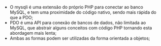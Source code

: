 * O mysqli é uma extensão do próprio PHP para conectar ao banco MySQL, e tem uma proximidade do código nativo, sendo mais rápida do que a PDO;
* PDO é uma API para conexão de bancos de dados, não limitada ao MySQL, que abstrair alguns conceitos com código PHP tornando esta abordagem mais lenta;
* Ambas as formas podem ser utilizadas da forma orientada a objetos;